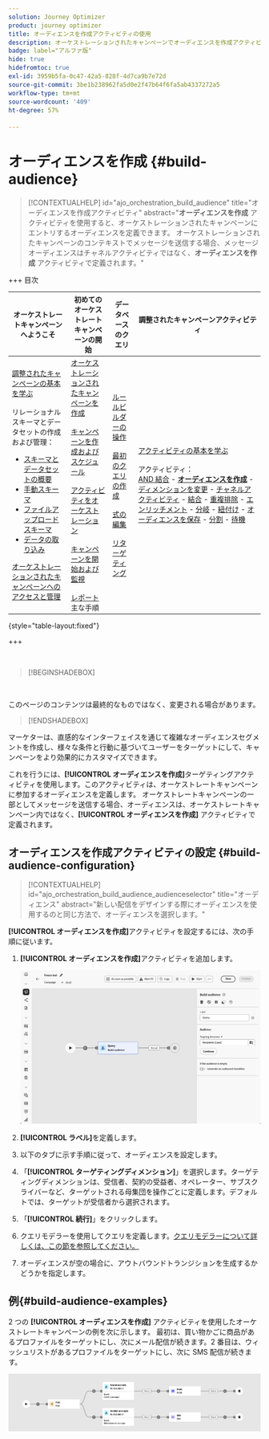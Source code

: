 ```yaml
---
solution: Journey Optimizer
product: journey optimizer
title: オーディエンスを作成アクティビティの使用
description: オーケストレーションされたキャンペーンでオーディエンスを作成アクティビティを使用する方法を学ぶ
badge: label="アルファ版"
hide: true
hidefromtoc: true
exl-id: 3959b5fa-0c47-42a5-828f-4d7ca9b7e72d
source-git-commit: 3be1b238962fa5d0e2f47b64f6fa5ab4337272a5
workflow-type: tm+mt
source-wordcount: '409'
ht-degree: 57%

---
```


# オーディエンスを作成 {#build-audience}

>[!CONTEXTUALHELP]
>id="ajo_orchestration_build_audience"
>title="オーディエンスを作成アクティビティ"
>abstract="**オーディエンスを作成** アクティビティを使用すると、オーケストレーションされたキャンペーンにエントリするオーディエンスを定義できます。 オーケストレーションされたキャンペーンのコンテキストでメッセージを送信する場合、メッセージオーディエンスはチャネルアクティビティではなく、**オーディエンスを作成** アクティビティで定義されます。"

+++ 目次

| オーケストレートキャンペーンへようこそ | 初めてのオーケストレートキャンペーンの開始 | データベースのクエリ | 調整されたキャンペーンアクティビティ |
|---|---|---|---|
| [ 調整されたキャンペーンの基本を学ぶ ](../gs-orchestrated-campaigns.md)<br/><br/> リレーショナルスキーマとデータセットの作成および管理：</br> <ul><li>[ スキーマとデータセットの概要 ](../gs-schemas.md)</li><li>[ 手動スキーマ ](../manual-schema.md)</li><li>[ ファイルアップロードスキーマ ](../file-upload-schema.md)</li><li>[ データの取り込み ](../ingest-data.md)</li></ul>[ オーケストレーションされたキャンペーンへのアクセスと管理 ](../access-manage-orchestrated-campaigns.md) | [ オーケストレーションされたキャンペーンを作成 ](../gs-campaign-creation.md)<br/><br/>[ キャンペーンを作成およびスケジュール ](../create-orchestrated-campaign.md)<br/><br/>[ アクティビティをオーケストレーション ](../orchestrate-activities.md)<br/><br/>[ キャンペーンを開始および監視 ](../start-monitor-campaigns.md)<br/><br/>[ レポート ](../reporting-campaigns.md) 主な手順 | [ルールビルダーの操作](../orchestrated-rule-builder.md)<br/><br/>[最初のクエリの作成](../build-query.md)<br/><br/>[式の編集](../edit-expressions.md)<br/><br/>[リターゲティング](../retarget.md) | [アクティビティの基本を学ぶ](about-activities.md)<br/><br/>アクティビティ：<br/>[AND 結合](and-join.md) - <b>[オーディエンスを作成](build-audience.md)</b> - [ディメンションを変更](change-dimension.md) - [チャネルアクティビティ](channels.md) - [結合](combine.md) - [重複排除](deduplication.md) - [エンリッチメント](enrichment.md) - [分岐](fork.md) - [紐付け](reconciliation.md) - [オーディエンスを保存](save-audience.md) - [分割](split.md) - [待機](wait.md) |

{style="table-layout:fixed"}

+++


<br/>

>[!BEGINSHADEBOX]

</br>

このページのコンテンツは最終的なものではなく、変更される場合があります。

>[!ENDSHADEBOX]

マーケターは、直感的なインターフェイスを通じて複雑なオーディエンスセグメントを作成し、様々な条件と行動に基づいてユーザーをターゲットにして、キャンペーンをより効果的にカスタマイズできます。

これを行うには、**[!UICONTROL オーディエンスを作成]**&#x200B;ターゲティングアクティビティを使用します。このアクティビティは、オーケストレートキャンペーンに参加するオーディエンスを定義します。 オーケストレートキャンペーンの一部としてメッセージを送信する場合、オーディエンスは、オーケストレートキャンペーン内ではなく、**[!UICONTROL オーディエンスを作成]** アクティビティで定義されます。

## オーディエンスを作成アクティビティの設定 {#build-audience-configuration}

>[!CONTEXTUALHELP]
>id="ajo_orchestration_build_audience_audienceselector"
>title="オーディエンス"
>abstract="新しい配信をデザインする際にオーディエンスを使用するのと同じ方法で、オーディエンスを選択します。"

**[!UICONTROL オーディエンスを作成]**&#x200B;アクティビティを設定するには、次の手順に従います。

1. **[!UICONTROL オーディエンスを作成]**&#x200B;アクティビティを追加します。

   ![](../assets/build-audience.png)

1. **[!UICONTROL ラベル]**&#x200B;を定義します。

1. 以下のタブに示す手順に従って、オーディエンスを設定します。

1. 「**[!UICONTROL ターゲティングディメンション]**」を選択します。ターゲティングディメンションは、受信者、契約の受益者、オペレーター、サブスクライバーなど、ターゲットされる母集団を操作ごとに定義します。デフォルトでは、ターゲットが受信者から選択されます。

1. 「**[!UICONTROL 続行]**」をクリックします。

1. クエリモデラーを使用してクエリを定義します。[クエリモデラーについて詳しくは、この節を参照してください。](../orchestrated-rule-builder.md)

1. オーディエンスが空の場合に、アウトバウンドトランジションを生成するかどうかを指定します。

## 例{#build-audience-examples}

2 つの **[!UICONTROL オーディエンスを作成]** アクティビティを使用したオーケストレートキャンペーンの例を次に示します。 最初は、買い物かごに商品があるプロファイルをターゲットにし、次にメール配信が続きます。2 番目は、ウィッシュリストがあるプロファイルをターゲットにし、次に SMS 配信が続きます。

![](../assets/build-audience-2.png)
